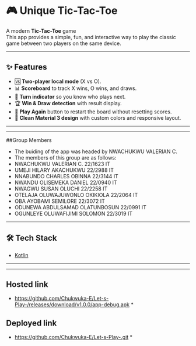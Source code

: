 # 🎮 Unique Tic-Tac-Toe 

A modern **Tic-Tac-Toe** game  
This app provides a simple, fun, and interactive way to play the classic game between two players on the same device.

---

## ✨ Features
- 🆚 **Two-player local mode** (X vs O).
- 📊 **Scoreboard** to track X wins, O wins, and draws.
- 🔄 **Turn indicator** so you know who plays next.
- 🏆 **Win & Draw detection** with result display.
- 🎲 **Play Again** button to restart the board without resetting scores.
- 🎨 **Clean Material 3 design** with custom colors and responsive layout.

---
---

##Group Members
* The buiding of the app was headed by NWACHUKWU VALERIAN C.
* The members of this group are as follows:
* NWACHUKWU VALERIAN C. 22/1623  IT
* UMEJI HILARY AKACHUKWU 22/2988 IT
* NNABUNDO CHARLES OBINNA 22/3144 IT
* NWANDU OLISEMEKA DANIEL 22/0940 IT
* NWAGWU SUSAN OLUCHI 22/2258 IT
* OTELAJA OLUWAJUWONLO OKIKIOLA 22/2064 IT
* OBA AYOBAMI SEMILORE 22/3072 IT
* ODUNEWA ABDULSAMAD OLATUNBOSUN 22/0991 IT
* OGUNLEYE OLUWAFIJIMI SOLOMON 22/3019 IT

---
## 🛠 Tech Stack
- [Kotlin](https://kotlinlang.org/)  

---

---

## Hosted link 
* https://github.com/Chukwuka-E/Let-s-Play-/releases/download/v1.0.0/app-debug.apk *
  
## Deployed link 
* https://github.com/Chukwuka-E/Let-s-Play-.git *
